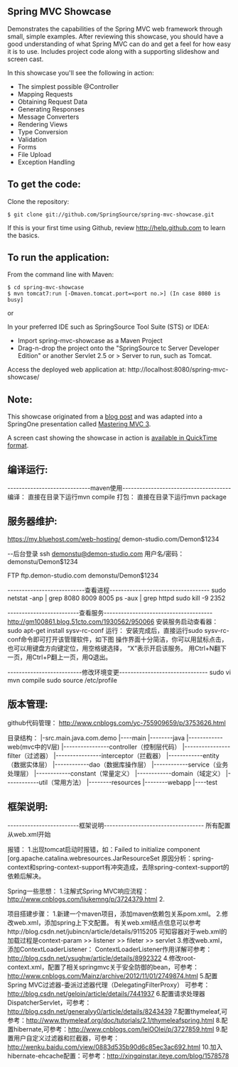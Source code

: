 Spring MVC Showcase
-------------------
Demonstrates the capabilities of the Spring MVC web framework through small, simple examples.
After reviewing this showcase, you should have a good understanding of what Spring MVC can do and get a feel for how easy it is to use.
Includes project code along with a supporting slideshow and screen cast.

In this showcase you'll see the following in action:

* The simplest possible @Controller
* Mapping Requests
* Obtaining Request Data
* Generating Responses
* Message Converters
* Rendering Views
* Type Conversion
* Validation
* Forms
* File Upload
* Exception Handling

To get the code:
-------------------
Clone the repository:

    $ git clone git://github.com/SpringSource/spring-mvc-showcase.git

If this is your first time using Github, review http://help.github.com to learn the basics.

To run the application:
-------------------	
From the command line with Maven:

    $ cd spring-mvc-showcase
    $ mvn tomcat7:run [-Dmaven.tomcat.port=<port no.>] (In case 8080 is busy] 

or

In your preferred IDE such as SpringSource Tool Suite (STS) or IDEA:

* Import spring-mvc-showcase as a Maven Project
* Drag-n-drop the project onto the "SpringSource tc Server Developer Edition" or another Servlet 2.5 or > Server to run, such as Tomcat.

Access the deployed web application at: http://localhost:8080/spring-mvc-showcase/

Note:
-------------------

This showcase originated from a [blog post](http://blog.springsource.com/2010/07/22/spring-mvc-3-showcase/) and was adapted into a SpringOne presentation called [Mastering MVC 3](http://www.infoq.com/presentations/Mastering-Spring-MVC-3).

A screen cast showing the showcase in action is [available in QuickTime format](http://s3.springsource.org/MVC/mvc-showcase-screencast.mov).

编译运行:
-------------------
-----------------------------maven使用--------------------------------------
编译：
直接在目录下运行mvn compile
打包：
直接在目录下运行mvn package


服务器维护:
-------------------
https://my.bluehost.com/web-hosting/
demon-studio.com/Demon$1234

--后台登录
ssh demonstu@demon-studio.com
用户名/密码：demonstu/Demon$1234

FTP
ftp.demon-studio.com
demonstu/Demon$1234

---------------------------查看进程-----------------------------------
sudo netstat -anp | grep 8080 8009 8005
ps -aux | grep httpd
sudo kill -9 2352

-------------------------查看服务--------------------------------------
http://gm100861.blog.51cto.com/1930562/950066
安装服务启动查看器：sudo apt-get install sysv-rc-conf
运行：
安装完成后，直接运行sudo sysv-rc-conf命令即可打开该管理软件，如下图
操作界面十分简洁，你可以用鼠标点击，也可以用键盘方向键定位，用空格键选择， “X”表示开启该服务。 用Ctrl+N翻下一页，用Ctrl+P翻上一页，用Q退出。 

--------------------------修改环境变更-------------------------------
sudo vi mvn compile
sudo source /etc/profile

版本管理:
-------------------
github代码管理：
http://www.cnblogs.com/yc-755909659/p/3753626.html

目录结构：
|-src.main.java.com.demo
|----main
|--------java
|------------web(mvc中的V层)
|----------------controller（控制层代码）
|----------------filter（过滤器）
|----------------interceptor（拦截器）
|------------entity（数据实体层）
|------------dao（数据库操作层）
|------------service（业务处理层）
|------------constant（常量定义）
|------------domain（域定义）
|------------util（常用方法）
|--------resources
|--------webapp
|----test


框架说明:
-------------------
-------------------------框架说明-----------------------------------
所有配置从web.xml开始

报错：
1.出现tomcat启动时报错，如：Failed to initialize component [org.apache.catalina.webresources.JarResourceSet
原因分析：spring-context和spring-context-support有冲突造成，去除spring-context-support的依赖后解决。

Spring一些思想：
1.注解式Spring MVC响应流程：http://www.cnblogs.com/liukemng/p/3724379.html
2.

项目搭建步骤：
1.新建一个maven项目，添加maven依赖包关系pom.xml。
2.修改web.xml，添加spring上下文配置。
有关web.xml结点信息可以参考http://blog.csdn.net/jubincn/article/details/9115205
可知容器对于web.xml的加载过程是context-param >> listener  >> fileter  >> servlet
3.修改web.xml，添加ContextLoaderListener：
ContextLoaderListener作用详解可参考：http://blog.csdn.net/ysughw/article/details/8992322
4.修改root-context.xml，配置了相关springmvc关于安全防御的bean，可参考：http://www.cnblogs.com/Mainz/archive/2012/11/01/2749874.html
5.配置Spring MVC过滤器-委派过滤器代理（DelegatingFilterProxy）
可参考：http://blog.csdn.net/geloin/article/details/7441937
6.配置请求处理器DispatcherServlet，可参考：http://blog.csdn.net/generalyy0/article/details/8243439
7.配置thymeleaf,可参考：http://www.thymeleaf.org/doc/tutorials/2.1/thymeleafspring.html
8.配置hibernate,可参考：http://www.cnblogs.com/leiOOlei/p/3727859.html
9.配置用户自定义过滤器和拦截器，可参考：http://wenku.baidu.com/view/0883d535b90d6c85ec3ac692.html
10.加入hibernate-ehcache配置：可参考：http://xingqinstar.iteye.com/blog/1578578

